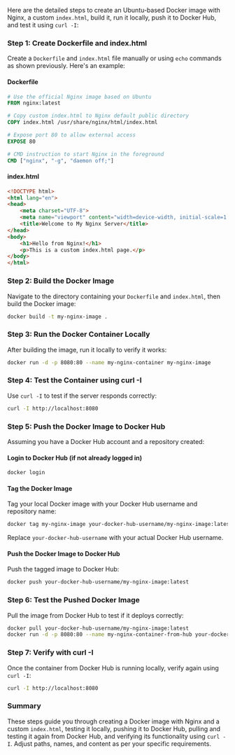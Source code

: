 Here are the detailed steps to create an Ubuntu-based Docker image with Nginx, a custom `index.html`, build it, run it locally, push it to Docker Hub, and test it using `curl -I`:

### Step 1: Create Dockerfile and index.html

Create a `Dockerfile` and `index.html` file manually or using `echo` commands as shown previously. Here's an example:

#### Dockerfile

```dockerfile
# Use the official Nginx image based on Ubuntu
FROM nginx:latest

# Copy custom index.html to Nginx default public directory
COPY index.html /usr/share/nginx/html/index.html

# Expose port 80 to allow external access
EXPOSE 80

# CMD instruction to start Nginx in the foreground
CMD ["nginx", "-g", "daemon off;"]
```

#### index.html

```html
<!DOCTYPE html>
<html lang="en">
<head>
    <meta charset="UTF-8">
    <meta name="viewport" content="width=device-width, initial-scale=1.0">
    <title>Welcome to My Nginx Server</title>
</head>
<body>
    <h1>Hello from Nginx!</h1>
    <p>This is a custom index.html page.</p>
</body>
</html>
```

### Step 2: Build the Docker Image

Navigate to the directory containing your `Dockerfile` and `index.html`, then build the Docker image:

```bash
docker build -t my-nginx-image .
```

### Step 3: Run the Docker Container Locally

After building the image, run it locally to verify it works:

```bash
docker run -d -p 8080:80 --name my-nginx-container my-nginx-image
```

### Step 4: Test the Container using curl -I

Use `curl -I` to test if the server responds correctly:

```bash
curl -I http://localhost:8080
```

### Step 5: Push the Docker Image to Docker Hub

Assuming you have a Docker Hub account and a repository created:

#### Login to Docker Hub (if not already logged in)

```bash
docker login
```

#### Tag the Docker Image

Tag your local Docker image with your Docker Hub username and repository name:

```bash
docker tag my-nginx-image your-docker-hub-username/my-nginx-image:latest
```

Replace `your-docker-hub-username` with your actual Docker Hub username.

#### Push the Docker Image to Docker Hub

Push the tagged image to Docker Hub:

```bash
docker push your-docker-hub-username/my-nginx-image:latest
```

### Step 6: Test the Pushed Docker Image

Pull the image from Docker Hub to test if it deploys correctly:

```bash
docker pull your-docker-hub-username/my-nginx-image:latest
docker run -d -p 8080:80 --name my-nginx-container-from-hub your-docker-hub-username/my-nginx-image:latest
```

### Step 7: Verify with curl -I

Once the container from Docker Hub is running locally, verify again using `curl -I`:

```bash
curl -I http://localhost:8080
```

### Summary

These steps guide you through creating a Docker image with Nginx and a custom `index.html`, testing it locally, pushing it to Docker Hub, pulling and testing it again from Docker Hub, and verifying its functionality using `curl -I`. Adjust paths, names, and content as per your specific requirements.
